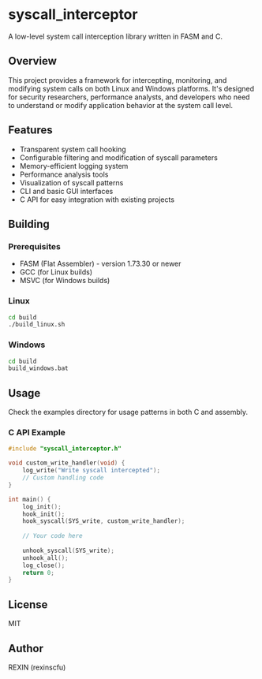 # syscall_interceptor

A low-level system call interception library written in FASM and C.

## Overview

This project provides a framework for intercepting, monitoring, and modifying system calls on both Linux and Windows platforms. It's designed for security researchers, performance analysts, and developers who need to understand or modify application behavior at the system call level.

## Features

- Transparent system call hooking
- Configurable filtering and modification of syscall parameters
- Memory-efficient logging system
- Performance analysis tools
- Visualization of syscall patterns
- CLI and basic GUI interfaces
- C API for easy integration with existing projects

## Building

### Prerequisites

- FASM (Flat Assembler) - version 1.73.30 or newer
- GCC (for Linux builds)
- MSVC (for Windows builds)

### Linux

```bash
cd build
./build_linux.sh
```

### Windows

```bash
cd build
build_windows.bat
```

## Usage

Check the examples directory for usage patterns in both C and assembly.

### C API Example

```c
#include "syscall_interceptor.h"

void custom_write_handler(void) {
    log_write("Write syscall intercepted");
    // Custom handling code
}

int main() {
    log_init();
    hook_init();
    hook_syscall(SYS_write, custom_write_handler);
    
    // Your code here
    
    unhook_syscall(SYS_write);
    unhook_all();
    log_close();
    return 0;
}
```

## License

MIT

## Author

REXIN (rexinscfu) 